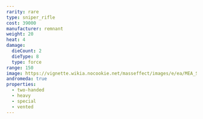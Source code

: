 ```yaml
---
rarity: rare
type: sniper_rifle
cost: 39000
manufacturer: remnant
weight: 20
heat: 4
damage:
  dieCount: 2
  dieType: 8
  type: force
range: 150
image: https://vignette.wikia.nocookie.net/masseffect/images/e/ea/MEA_Shadow_MP.png/revision/latest?cb=20180602004449
andromeda: true
properties:
  - two-handed
  - heavy
  - special
  - vented
---
```

